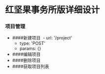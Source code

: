 红坚果事务所版详细设计
=====================
### 项目管理
- ####新建项目
  - url: '/project'
  - type: 'POST'
  - params: {}
- ####编辑项目
- ####删除项目
- ####获取项目列表
